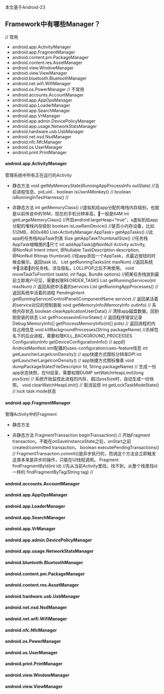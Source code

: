 
本文基于Android-23
## Framework中有哪些Manager？
// 常用
* android.app.ActivityManager
* android.app.FragmentManager
* android.content.pm.PackageManager
* android.content.res.AssetManager
* android.view.WindowManager
* android.view.ViewManager
* android.bluetooth.BluetoothManager
* android.net.wifi.WifiManager
* android.os.PowerManager
// 不常用
* android.accounts.AccountManager
* android.app.AppOpsManager
* android.app.LoaderManager
* android.app.SearchManager
* android.app.VrManager
* android.app.admin.DevicePolicyManager
* android.app.usage.NetworkStatsManager
* android.hardware.usb.UsbManager
* android.net.nsd.NsdManager
* android.nfc.NfcManager
* android.os.UserManager
* android.print.PrintManager

#### android.app.ActivityManager
管理系统中所有正在运行的Activity  

* 静态方法
void getMyMemoryState(RunningAppProcessInfo outState) //当前进程信息，pid,uid...
boolean isUserAMonkey() // 
boolean isRunningInTestHarness() // 

* 非静态方法
int getMemoryClass() //虚拟机给app分配的堆栈内存级别，也就是以前传说中的16M，现在的手机分辨率高，一般是64M
int getLargeMemoryClass() //开启android:largeHeap="true"，s虚拟机给app分配的堆栈内存级别
boolean isLowRamDevice() //是否小内存设备，比如512MB，800x480
List<ActivityManager.AppTask> getAppTasks() //此app的任务栈AppTask列表
Size getAppTaskThumbnailSize() //任务栈AppTask缩略图的尺寸
int addAppTask(@NonNull Activity activity, @NonNull Intent intent,
            @Nullable TaskDescription description, @NonNull Bitmap thumbnail) //给app添加一个AppTask，点最近按钮的时候会展示。返回task id。
List<RunningTaskInfo> getRunningTasks(int maxNum) //返回系统中活着的任务栈，涉及隐私，LOLLIPOP之后不再使用。
void moveTaskToFront(int taskId, int flags, Bundle options) //把某任务栈放到最前立即用户可见，需要权限REORDER_TASKS
List<RunningServiceInfo> getRunningServices(int maxNum) // 返回系统中活着的services
List<RunningAppProcessInfo> getRunningAppProcesses() // 返回系统中活着的进程
PendingIntent getRunningServiceControlPanel(ComponentName service) // 返回某活着的service对应的控制面板
void getMemoryInfo(MemoryInfo outInfo) // 系统内存状态
boolean clearApplicationUserData() // 清除app磁盘数据，回到刚安装的状态
List<ProcessErrorStateInfo> getProcessesInErrorState() // 返回程序错误记录
Debug.MemoryInfo[] getProcessMemoryInfo(int[] pids) // 返回进程的内存占用信息
void killBackgroundProcesses(String packageName) //杀掉包名下的后台进程，需要权限KILL_BACKGROUND_PROCESSES
ConfigurationInfo getDeviceConfigurationInfo() // app的AndroidManifest.xml配置的uses-configuration/uses-feature信息
int getLauncherLargeIconDensity() // app快捷方式图标分辨率DPI
int getLauncherLargeIconDensity() // app快捷方式图标像素
void dumpPackageState(FileDescriptor fd, String packageName) // 生成一份app状态快照，在fd目录，需要权限DUMP
setWatchHeapLimit(long pssSize) // 系统开始监控此进程的内存，超过pssSize时，自动生成一份快照。
void clearWatchHeapLimit() // 取消监控
int getLockTaskModeState() // lock task mode状态

#### android.app.FragmentManager
管理Activity中的Fragment

* 静态方法


* 非静态方法
FragmentTransaction beginTransaction() // 开始Fragment transaction。不能在onSaveInstanceState之后，onStart之前created/committed transaction。
boolean executePendingTransactions() // FragmentTransaction.commit()是异步执行的，而调这个方法会立即触发这类本来是异步的操作，只能在UI线程调用。
Fragment findFragmentById(int id) //先从当前Activity里找，找不到，从整个栈里找id一样的
findFragmentByTag(String tag) // 




#### android.accounts.AccountManager
#### android.app.AppOpsManager
#### android.app.LoaderManager
#### android.app.SearchManager
#### android.app.VrManager
#### android.app.admin.DevicePolicyManager
#### android.app.usage.NetworkStatsManager
#### android.bluetooth.BluetoothManager
#### android.content.pm.PackageManager
#### android.content.res.AssetManager
#### android.hardware.usb.UsbManager
#### android.net.nsd.NsdManager
#### android.net.wifi.WifiManager
#### android.nfc.NfcManager
#### android.os.PowerManager
#### android.os.UserManager
#### android.print.PrintManager
#### android.view.WindowManager
#### android.view.ViewManager
